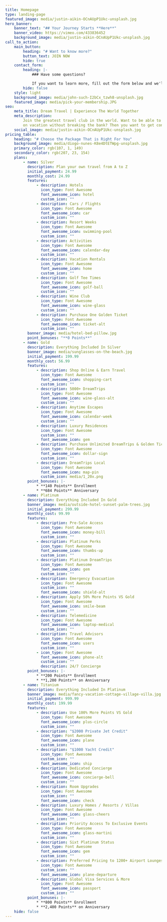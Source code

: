 ```yaml
---
title: Homepage
type: landing-page
featured_image: media/justin-aikin-OCnAUpP1Ukc-unsplash.jpg
hero_banner:
    banner_text: "## Your Journey Starts **Here**"
    banner_video: https://vimeo.com/433836452
    background_image: media/justin-aikin-OCnAUpP1Ukc-unsplash.jpg
call_to_action:
    main_button:
        heading: "# Want to know more?"
        button_text: JOIN NOW
        hide: true
    contact_form:
        heading: |-
            ### Have some questions?

            If you want to learn more, fill out the form below and we'll contact you!!!  **EVEN BETTER**, just reach out to the person who got you on this webinar!!  They can answer ALL YOUR QUESTIONS!!
        hide: false
    style: light
    background_image: media/john-such-I2bCx_tzwh8-unsplash.jpg
    featured_image: media/pick-your-membership.JPG
seo:
    meta_title: Dream Travel | Experience The World Together
    meta_description:
        Join the greatest travel club in the world. Want to be able to
        on vacation without breaking the bank? Then you want to get connected with us.
    social_image: media/justin-aikin-OCnAUpP1Ukc-unsplash.jpg
pricing_table:
    heading: "# Choose the Package That is Right For You"
    background_image: media/diogo-nunes-K8e4DtETWpg-unsplash.jpg
    primary_color: rgb(107, 1, 149)
    secondary_color: rgb(207, 23, 154)
    plans:
        - name: Silver
          description: Plan your own travel from A to Z
          initial_payment: 24.99
          monthly_cost: 24.99
          features:
              - description: Hotels
                icon_type: Font Awesome
                font_awesome_icon: hotel
                custom_icon: ""
              - description: Cars / Flights
                icon_type: Font Awesome
                font_awesome_icon: car
                custom_icon: ""
              - description: Resort Weeks
                icon_type: Font Awesome
                font_awesome_icon: swimming-pool
                custom_icon: ""
              - description: Activities
                icon_type: Font Awesome
                font_awesome_icon: calendar-day
                custom_icon: ""
              - description: Vacation Rentals
                icon_type: Font Awesome
                font_awesome_icon: home
                custom_icon: ""
              - description: Golf Tee Times
                icon_type: Font Awesome
                font_awesome_icon: golf-ball
                custom_icon: ""
              - description: Wine Club
                icon_type: Font Awesome
                font_awesome_icon: wine-glass
                custom_icon: ""
              - description: Purchase One Golden Ticket
                icon_type: Font Awesome
                font_awesome_icon: ticket-alt
                custom_icon: ""
          banner_image: media/hotel-bed-pillow.jpg
          point_bonuses: "**0 Points**"
        - name: Gold
          description: Everything Included In Silver
          banner_image: media/sunglasses-on-the-beach.jpg
          initial_payment: 199.99
          monthly_cost: 56.99
          features:
              - description: Shop Online & Earn Travel
                icon_type: Font Awesome
                font_awesome_icon: shopping-cart
                custom_icon: ""
              - description: 5000+ DreamTrips
                icon_type: Font Awesome
                font_awesome_icon: wine-glass-alt
                custom_icon: ""
              - description: Anytime Escapes
                icon_type: Font Awesome
                font_awesome_icon: calendar-week
                custom_icon: ""
              - description: Luxury Residences
                icon_type: Font Awesome
                custom_icon: ""
                font_awesome_icon: gem
              - description: Purchase Unlimited DreamTrips & Golden Tickets
                icon_type: Font Awesome
                font_awesome_icon: dollar-sign
                custom_icon: ""
              - description: DreamTrips Local
                icon_type: Font Awesome
                font_awesome_icon: map-pin
                custom_icon: media/1_20x.png
          point_bonuses: |-
              * **140 Points** Enrollment
              * **684 Points** Anniversary
        - name: Platinum
          description: Everything Included In Gold
          banner_image: media/outside-hotel-sunset-palm-trees.jpg
          initial_payment: 299.99
          monthly_cost: 99.99
          features:
              - description: Pre-Sale Access
                icon_type: Font Awesome
                font_awesome_icon: money-bill
                custom_icon: ""
              - description: Platinum Perks
                icon_type: Font Awesome
                font_awesome_icon: thumbs-up
                custom_icon: ""
              - description: Platinum DreamTrips
                icon_type: Font Awesome
                font_awesome_icon: gem
                custom_icon: ""
              - description: Emergency Evacuation
                icon_type: Font Awesome
                custom_icon: ""
                font_awesome_icon: shield-alt
              - description: Apply 50% More Points VS Gold
                icon_type: Font Awesome
                font_awesome_icon: smile-beam
                custom_icon: ""
              - description: Telemedicine
                icon_type: Font Awesome
                font_awesome_icon: laptop-medical
                custom_icon: ""
              - description: Travel Advisors
                icon_type: Font Awesome
                font_awesome_icon: users
                custom_icon: ""
              - icon_type: Font Awesome
                font_awesome_icon: phone-alt
                custom_icon: ""
                description: 24/7 Concierge
          point_bonuses: |-
              * **200 Points** Enrollment
              * **1,200 Points** on Anniversary
        - name: Titanium
          description: Everything Included In Platinum
          banner_image: media/fancy-vacation-cottage-village-villa.jpg
          initial_payment: 999.99
          monthly_cost: 199.99
          features:
              - description: Use 100% More Points VS Gold
                icon_type: Font Awesome
                font_awesome_icon: plus-circle
                custom_icon: ""
              - description: "$2000 Private Jet Credit"
                icon_type: Font Awesome
                font_awesome_icon: plane
                custom_icon: ""
              - description: "$1000 Yacht Credit"
                icon_type: Font Awesome
                custom_icon: ""
                font_awesome_icon: ship
              - description: Dedicated Concierge
                icon_type: Font Awesome
                font_awesome_icon: concierge-bell
                custom_icon: ""
              - description: Room Upgrades
                icon_type: Font Awesome
                custom_icon: ""
                font_awesome_icon: check
              - description: Luxury Homes / Resorts / Villas
                icon_type: Font Awesome
                font_awesome_icon: glass-cheers
                custom_icon: ""
              - description: Priority Access To Exclusive Events
                icon_type: Font Awesome
                font_awesome_icon: glass-martini
                custom_icon: ""
              - description: Sixt Platinum Status
                icon_type: Font Awesome
                font_awesome_icon: gem
                custom_icon: ""
              - description: Preferred Pricing to 1200+ Airport Lounges
                icon_type: Font Awesome
                custom_icon: ""
                font_awesome_icon: plane-departure
              - description: Global Visa Services & More
                icon_type: Font Awesome
                font_awesome_icon: passport
                custom_icon: ""
          point_bonuses: |-
              * **800 Points** Enrollment
              * **2,400 Points** on Anniversary
    hide: false
---
```

